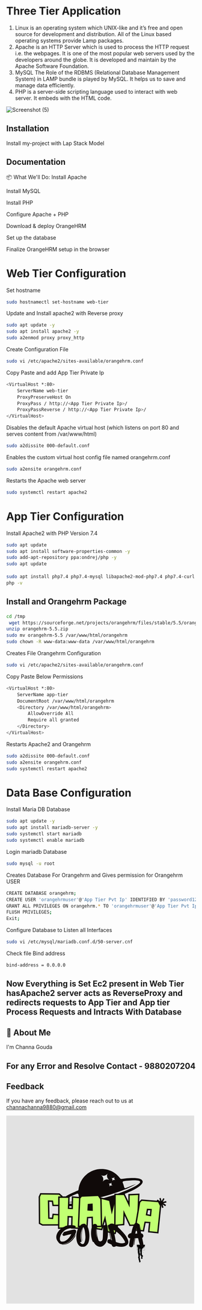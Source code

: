 
# Three Tier Application
1. Linux is an operating system which UNIX-like and it’s free and open source for development and distribution. All of the Linux based operating systems provide Lamp packages.
2. Apache is an HTTP Server which is used to process the HTTP request i.e. the webpages. It is one of the most popular web servers used by the developers around the globe. It is developed and maintain by the Apache Software Foundation.
3. MySQL The Role of the RDBMS (Relational Database Management System) in LAMP bundle is played by MySQL. It helps us to save and manage data efficiently.
4. PHP is a server-side scripting language used to interact with web server. It embeds with the HTML code.

![Screenshot (5)](https://github.com/user-attachments/assets/5916a506-8b5d-4f17-b77c-b65d57e1f273)


## Installation

Install my-project with Lap Stack Model

## Documentation

📦 What We'll Do:
Install Apache

Install MySQL

Install PHP

Configure Apache + PHP

Download & deploy OrangeHRM

Set up the database

Finalize OrangeHRM setup in the browser

# Web Tier Configuration
Set hostname
```bash
sudo hostnamectl set-hostname web-tier
```
Update and Install apache2 with Reverse proxy
```bash
sudo apt update -y
sudo apt install apache2 -y
sudo a2enmod proxy proxy_http
```
Create Configuration File
```bash
sudo vi /etc/apache2/sites-available/orangehrm.conf
```
Copy Paste and add App Tier Private Ip
```bash
<VirtualHost *:80>
    ServerName web-tier
    ProxyPreserveHost On
    ProxyPass / http://<App Tier Private Ip>/
    ProxyPassReverse / http://<App Tier Private Ip>/
</VirtualHost>
```
Disables the default Apache virtual host (which listens on port 80 and serves content from /var/www/html)
```bash
sudo a2dissite 000-default.conf
```
 Enables the custom virtual host config file named orangehrm.conf
```bash
sudo a2ensite orangehrm.conf
```
Restarts the Apache web server
```bash
sudo systemctl restart apache2
```
# App Tier Configuration

Install Apache2 with PHP Version 7.4
```bash
sudo apt update
sudo apt install software-properties-common -y
sudo add-apt-repository ppa:ondrej/php -y
sudo apt update

sudo apt install php7.4 php7.4-mysql libapache2-mod-php7.4 php7.4-curl php7.4-xml php7.4-mbstring php7.4-zip php7.4-gd unzip wget apache2 -y
php -v

```
## Install and Orangehrm Package
```bash
cd /tmp
 wget https://sourceforge.net/projects/orangehrm/files/stable/5.5/orangehrm-5.5.zip/download -O orangehrm-5.5.zip
unzip orangehrm-5.5.zip
sudo mv orangehrm-5.5 /var/www/html/orangehrm
sudo chown -R www-data:www-data /var/www/html/orangehrm

```
Creates File Orangehrm Configuration
```bash
sudo vi /etc/apache2/sites-available/orangehrm.conf
```
Copy Paste Below Permissions
```bash
<VirtualHost *:80>
    ServerName app-tier
    DocumentRoot /var/www/html/orangehrm
    <Directory /var/www/html/orangehrm>
        AllowOverride All
        Require all granted
    </Directory>
</VirtualHost>
```
Restarts Apache2 and Orangehrm
```bash
sudo a2dissite 000-default.conf
sudo a2ensite orangehrm.conf
sudo systemctl restart apache2
```
# Data Base Configuration

Install Maria DB Database
```bash
sudo apt update -y
sudo apt install mariadb-server -y
sudo systemctl start mariadb
sudo systemctl enable mariadb
```
Login mariadb Database
```bash
sudo mysql -u root
```
Creates Database For Orangehrm and Gives permission for Orangehrm USER
```bash
CREATE DATABASE orangehrm;
CREATE USER 'orangehrmuser'@'App Tier Pvt Ip' IDENTIFIED BY 'password123';
GRANT ALL PRIVILEGES ON orangehrm.* TO 'orangehrmuser'@'App Tier Pvt Ip';
FLUSH PRIVILEGES;
Exit;
```
Configure Database to Listen all Interfaces
```bash
sudo vi /etc/mysql/mariadb.conf.d/50-server.cnf
```
Check file Bind address
```bash
bind-address = 0.0.0.0
```
## Now Everything is Set Ec2 present in Web Tier hasApache2 server acts as ReverseProxy and redirects requests to App Tier and App tier Process Requests and Intracts With Database

## 🚀 About Me
I'm Channa Gouda
## For any Error and Resolve Contact - 9880207204

## Feedback

If you have any feedback, please reach out to us at channachanna9880@gmail.com


![Logo](https://github.com/GChanna21/New-Repo/blob/c039afcaf21254d60283866b1dbd88ad5b818c6d/Channa.png)



